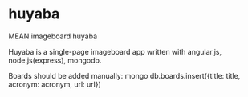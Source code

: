 # huyaba
MEAN imageboard huyaba

Huyaba is a single-page imageboard app written with angular.js, node.js(express), mongodb.

Boards should be added manually:
mongo
db.boards.insert({title: title, acronym: acronym, url: url})

